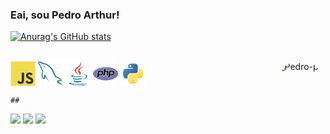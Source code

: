 ### Eai, sou Pedro Arthur!

[![Anurag's GitHub stats](https://github-readme-stats.vercel.app/api?username=JavaPedro)](https://github.com/anuraghazra/github-readme-stats)
  
<div style="display: inline_block"><br>
  <img align="center" alt="Pedro-HTMLCSSJS" height="40" width="40" src="https://github.com/devicons/devicon/blob/master/icons/javascript/javascript-original.svg">
  <img align="center" alt="Pedro-BDD" height="40" width="40" src="https://github.com/devicons/devicon/blob/master/icons/mysql/mysql-original.svg">
  <img align="center" alt="Pedro-Java" height="40" width="40" src="https://github.com/devicons/devicon/blob/master/icons/java/java-original.svg">
  <img align="center" alt="Pedro-php" height="40" width="40" src="https://github.com/devicons/devicon/blob/master/icons/php/php-original.svg">
   <img align="center" alt="Pedro-python" height="40" width="40" src="https://github.com/devicons/devicon/blob/master/icons/python/python-original.svg">
  <img align="right" alt="Pedro-pic" height="150" style="border-radius:50px;" src="https://animes.olanerd.com/wp-content/uploads/2022/08/1661195103_94_O-que-saber-antes-dos-Edgerunners.jpg"/Publicacoes_Instagram_1_1.png?width=676&height=676">
</div>
    
    ##
 
<div> 
  <a href="https://instagram.com/nashideyomu" target="_blank"><img src="https://img.shields.io/badge/-Instagram-%23E4405F?style=for-the-badge&logo=instagram&logoColor=white" target="_blank"></a>
  <a href = "mailto:java.pedroarthur@gmail.com"><img src="https://img.shields.io/badge/-Gmail-%23333?style=for-the-badge&logo=gmail&logoColor=white" target="_blank"></a>
  <a href="https://www.linkedin.com/in/pedro-arthur-64b30324b/" target="_blank"><img src="https://img.shields.io/badge/-LinkedIn-%230077B5?style=for-the-badge&logo=linkedin&logoColor=white" target="_blank"></a>
 
 
 
</div>
